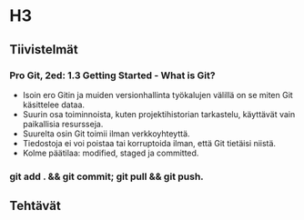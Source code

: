 # H3 

## Tiivistelmät

### Pro Git, 2ed: 1.3 Getting Started - What is Git?

- Isoin ero Gitin ja muiden versionhallinta työkalujen välillä on se miten Git käsittelee dataa.
- Suurin osa toiminnoista, kuten projektihistorian tarkastelu, käyttävät vain paikallisia resursseja.
- Suurelta osin Git toimii ilman verkkoyhteyttä.
- Tiedostoja ei voi poistaa tai korruptoida ilman, että Git tietäisi niistä.
- Kolme päätilaa: modified, staged ja committed.

### git add . && git commit; git pull && git push.



###


## Tehtävät



###
